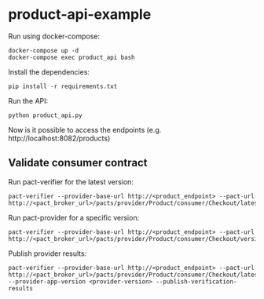 # product-api-example

Run using docker-compose:

```
docker-compose up -d
docker-compose exec product_api bash
```

Install the dependencies:

```
pip install -r requirements.txt
```

Run the API:

```
python product_api.py
```

Now is it possible to access the endpoints (e.g. http://localhost:8082/products)

## Validate consumer contract

Run pact-verifier for the latest version:

```
pact-verifier --provider-base-url http://<product_endpoint> --pact-url http://<pact_broker_url>/pacts/provider/Product/consumer/Checkout/latest
```

Run pact-provider for a specific version:

```
pact-verifier --provider-base-url http://<product_endpoint> --pact-url http://<pact_broker_url>/pacts/provider/Product/consumer/Checkout/version/<version>
```

Publish provider results:

```
pact-verifier --provider-base-url http://<product_endpoint> --pact-url http://<pact_broker_url>/pacts/provider/Product/consumer/Checkout/latest --provider-app-version <provider-version> --publish-verification-results
```


